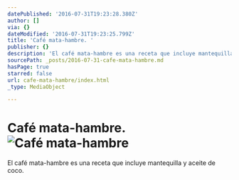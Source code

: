 ```yaml
---
datePublished: '2016-07-31T19:23:28.380Z'
author: []
via: {}
dateModified: '2016-07-31T19:23:25.799Z'
title: 'Café mata-hambre. '
publisher: {}
description: 'El café mata-hambre es una receta que incluye mantequilla y aceite de coco. '
sourcePath: _posts/2016-07-31-cafe-mata-hambre.md
hasPage: true
starred: false
url: cafe-mata-hambre/index.html
_type: MediaObject

---
```

# Café mata-hambre. ![Café mata-hambre](https://the-grid-user-content.s3-us-west-2.amazonaws.com/a0a65b55-46e0-4a59-86ea-d3715a1b4121.jpg)

El café mata-hambre es una receta que incluye mantequilla y aceite de coco.